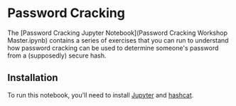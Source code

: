 # Password Cracking

The [Password Cracking Jupyter Notebook](Password Cracking Workshop Master.ipynb) contains a series of exercises that you can run to understand how password cracking can be used to determine someone's password from a (supposedly) secure hash.

## Installation

To run this notebook, you'll need to install [Jupyter](https://jupyter.org/) and [hashcat](https://hashcat.net/hashcat/).
